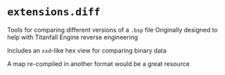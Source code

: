 # `extensions.diff`
Tools for comparing different versions of a `.bsp` file
Originally designed to help with Titanfall Engine reverse engineering

Includes an `xxd`-like hex view for comparing binary data

A map re-compiled in another format would be a great resource
